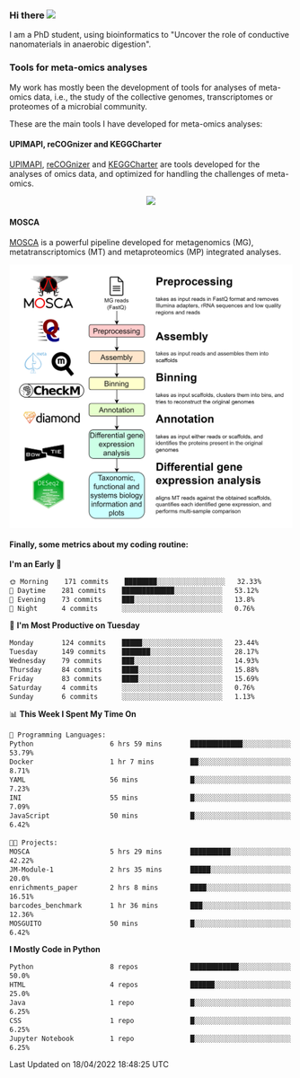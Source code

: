 ### Hi there <img src="https://media.giphy.com/media/hvRJCLFzcasrR4ia7z/giphy.gif" width="25px">

I am a PhD student, using bioinformatics to "Uncover the role of conductive nanomaterials in anaerobic digestion".

### Tools for meta-omics analyses

My work has mostly been the development of tools for analyses of meta-omics data, i.e., the study of the collective genomes, transcriptomes or proteomes of a microbial community.

These are the main tools I have developed for meta-omics analyses:

#### UPIMAPI, reCOGnizer and KEGGCharter

[UPIMAPI](https://github.com/iquasere/UPIMAPI), [reCOGnizer](https://github.com/iquasere/reCOGnizer) and [KEGGCharter](https://github.com/iquasere/KEGGCharter) are tools developed for the analyses of omics data, and optimized for handling the challenges of meta-omics.

<p align="center">
    <img src="assets/annotation_paper.png">
</p>

#### MOSCA

[MOSCA](https://github.com/iquasere/MOSCA) is a powerful pipeline developed for metagenomics (MG), metatranscriptomics (MT) and metaproteomics (MP) integrated analyses.

<p align="center">
    <img src="assets/mosca_workflow.png" align="center" width="700">
</p>


#### Finally, some metrics about my coding routine:

<!--START_SECTION:waka-->
**I'm an Early 🐤** 

```text
🌞 Morning    171 commits    ████████░░░░░░░░░░░░░░░░░   32.33% 
🌆 Daytime    281 commits    █████████████░░░░░░░░░░░░   53.12% 
🌃 Evening    73 commits     ███░░░░░░░░░░░░░░░░░░░░░░   13.8% 
🌙 Night      4 commits      ░░░░░░░░░░░░░░░░░░░░░░░░░   0.76%

```
📅 **I'm Most Productive on Tuesday** 

```text
Monday       124 commits    █████░░░░░░░░░░░░░░░░░░░░   23.44% 
Tuesday      149 commits    ███████░░░░░░░░░░░░░░░░░░   28.17% 
Wednesday    79 commits     ███░░░░░░░░░░░░░░░░░░░░░░   14.93% 
Thursday     84 commits     ████░░░░░░░░░░░░░░░░░░░░░   15.88% 
Friday       83 commits     ████░░░░░░░░░░░░░░░░░░░░░   15.69% 
Saturday     4 commits      ░░░░░░░░░░░░░░░░░░░░░░░░░   0.76% 
Sunday       6 commits      ░░░░░░░░░░░░░░░░░░░░░░░░░   1.13%

```


📊 **This Week I Spent My Time On** 

```text
💬 Programming Languages: 
Python                   6 hrs 59 mins       █████████████░░░░░░░░░░░░   53.79% 
Docker                   1 hr 7 mins         ██░░░░░░░░░░░░░░░░░░░░░░░   8.71% 
YAML                     56 mins             █░░░░░░░░░░░░░░░░░░░░░░░░   7.23% 
INI                      55 mins             █░░░░░░░░░░░░░░░░░░░░░░░░   7.09% 
JavaScript               50 mins             █░░░░░░░░░░░░░░░░░░░░░░░░   6.42%

🐱‍💻 Projects: 
MOSCA                    5 hrs 29 mins       ██████████░░░░░░░░░░░░░░░   42.22% 
JM-Module-1              2 hrs 35 mins       █████░░░░░░░░░░░░░░░░░░░░   20.0% 
enrichments_paper        2 hrs 8 mins        ████░░░░░░░░░░░░░░░░░░░░░   16.51% 
barcodes_benchmark       1 hr 36 mins        ███░░░░░░░░░░░░░░░░░░░░░░   12.36% 
MOSGUITO                 50 mins             █░░░░░░░░░░░░░░░░░░░░░░░░   6.42%

```

**I Mostly Code in Python** 

```text
Python                   8 repos             ████████████░░░░░░░░░░░░░   50.0% 
HTML                     4 repos             ██████░░░░░░░░░░░░░░░░░░░   25.0% 
Java                     1 repo              █░░░░░░░░░░░░░░░░░░░░░░░░   6.25% 
CSS                      1 repo              █░░░░░░░░░░░░░░░░░░░░░░░░   6.25% 
Jupyter Notebook         1 repo              █░░░░░░░░░░░░░░░░░░░░░░░░   6.25%

```



 Last Updated on 18/04/2022 18:48:25 UTC
<!--END_SECTION:waka-->

